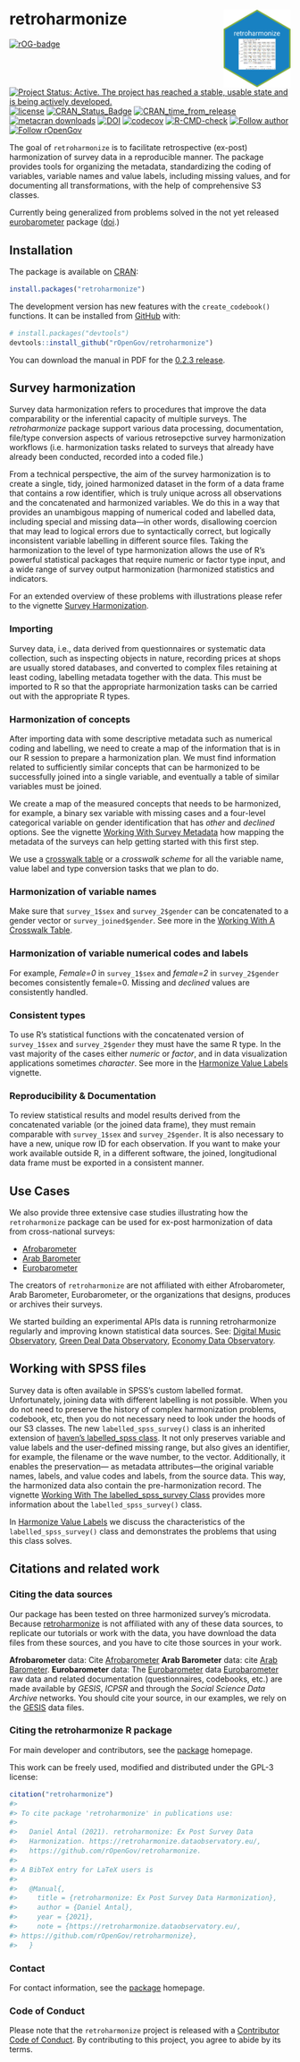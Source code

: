 
<!-- README.md is generated from README.Rmd. Please edit that file -->

# retroharmonize <a href='https://retroharmonize.dataobservatory.eu/'><img src='man/figures/logo.png' align="right" height="139" /></a>

<!-- badges: start -->

[![rOG-badge](https://ropengov.github.io/rogtemplate/reference/figures/ropengov-badge.svg)](http://ropengov.org/)
[![Project Status: Active. The project has reached a stable, usable
state and is being actively
developed.](https://www.repostatus.org/badges/latest/active.svg)](https://www.repostatus.org/#active)
[![license](https://img.shields.io/badge/license-GPL--3-blue.svg)](https://www.gnu.org/licenses/gpl-3.0.en.html)
[![CRAN\_Status\_Badge](https://www.r-pkg.org/badges/version/retroharmonize)](https://cran.r-project.org/package=retroharmonize)
[![CRAN\_time\_from\_release](https://www.r-pkg.org/badges/ago/retroharmonize)](https://cran.r-project.org/package=retroharmonize)
[![metacran
downloads](https://cranlogs.r-pkg.org/badges/retroharmonize)](https://cran.r-project.org/package=retroharmonize)
[![DOI](https://zenodo.org/badge/DOI/10.5281/zenodo.5764361.svg)](https://doi.org/10.5281/zenodo.5764361)
[![codecov](https://codecov.io/gh/ropengov/retroharmonize/branch/master/graph/badge.svg?token=ShTTeqB5kL)](https://app.codecov.io/gh/ropengov/retroharmonize)
[![R-CMD-check](https://github.com/rOpenGov/retroharmonize/workflows/R-CMD-check/badge.svg)](https://github.com/rOpenGov/retroharmonize/actions)
[![Follow
author](https://img.shields.io/twitter/follow/antaldaniel.svg?style=social)](https://twitter.com/intent/follow?screen_name=antaldaniel)
[![Follow
rOpenGov](https://img.shields.io/twitter/follow/ropengov.svg?style=social)](https://twitter.com/intent/follow?screen_name=ropengov)
<!-- badges: end -->

The goal of `retroharmonize` is to facilitate retrospective (ex-post)
harmonization of survey data in a reproducible manner. The package
provides tools for organizing the metadata, standardizing the coding of
variables, variable names and value labels, including missing values,
and for documenting all transformations, with the help of comprehensive
S3 classes.

Currently being generalized from problems solved in the not yet released
[eurobarometer](https://github.com/antaldaniel/eurobarometer) package
([doi](https://doi.org/10.5281/zenodo.3825700).)

## Installation

The package is available on [CRAN](https://CRAN.R-project.org):

``` r
install.packages("retroharmonize")
```

The development version has new features with the `create_codebook()`
functions. It can be installed from [GitHub](https://github.com/) with:

``` r
# install.packages("devtools")
devtools::install_github("rOpenGov/retroharmonize")
```

You can download the manual in PDF for the [0.2.3
release](https://retroharmonize.dataobservatory.eu/retroharmonize_0.2.3.pdf).

## Survey harmonization

Survey data harmonization refers to procedures that improve the data
comparability or the inferential capacity of multiple surveys. The
*retroharmonize* package support various data processing, documentation,
file/type conversion aspects of various retrosepctive survey
harmonization workflows (i.e. harmonization tasks related to surveys
that already have already been conducted, recorded into a coded file.)

From a technical perspective, the aim of the survey harmonization is to
create a single, tidy, joined harmonized dataset in the form of a data
frame that contains a row identifier, which is truly unique across all
observations and the concatenated and harmonized variables. We do this
in a way that provides an unambigous mapping of numerical coded and
labelled data, including special and missing data—in other words,
disallowing coercion that may lead to logical errors due to
syntactically correct, but logically inconsistent variable labelling in
different source files. Taking the harmonization to the level of type
harmonization allows the use of R’s powerful statistical packages that
require numeric or factor type input, and a wide range of survey output
harmonization (harmonized statistics and indicators.

For an extended overview of these problems with illustrations please
refer to the vignette [Survey
Harmonization](https://retroharmonize.dataobservatory.eu/articles/survey_harmonization).

### Importing

Survey data, i.e., data derived from questionnaires or systematic data
collection, such as inspecting objects in nature, recording prices at
shops are usually stored databases, and converted to complex files
retaining at least coding, labelling metadata together with the data.
This must be imported to R so that the appropriate harmonization tasks
can be carried out with the appropriate R types.

### Harmonization of concepts

After importing data with some descriptive metadata such as numerical
coding and labelling, we need to create a map of the information that is
in our R session to prepare a harmonization plan. We must find
information related to sufficiently similar concepts that can be
harmonized to be successfully joined into a single variable, and
eventually a table of similar variables must be joined.

We create a map of the measured concepts that needs to be harmonized,
for example, a binary sex variable with missing cases and a four-level
categorical variable on gender identification that has *other* and
*declined* options. See the vignette [Working With Survey
Metadata](https://retroharmonize.dataobservatory.eu/articles/survey_harmonization)
how mapping the metadata of the surveys can help getting started with
this first step.

We use a [crosswalk
table](https://retroharmonize.dataobservatory.eu/articles/crosswalk.html)
or a *crosswalk scheme* for all the variable name, value label and type
conversion tasks that we plan to do.

### Harmonization of variable names

Make sure that `survey_1$sex` and `survey_2$gender` can be concatenated
to a gender vector or `survey_joined$gender`. See more in the [Working
With A Crosswalk
Table](https://retroharmonize.dataobservatory.eu/articles/crosswalk.html).

### Harmonization of variable numerical codes and labels

For example, *Female=0* in `survey_1$sex` and *female=2* in
`survey_2$gender` becomes consistently female=0. Missing and *declined*
values are consistently handled.

### Consistent types

To use R’s statistical functions with the concatenated version of
`survey_1$sex` and `survey_2$gender` they must have the same R type. In
the vast majority of the cases either *numeric* or *factor*, and in data
visualization applications sometimes *character*. See more in the
[Harmonize Value
Labels](https://retroharmonize.dataobservatory.eu/articles/harmonize_labels.html)
vignette.

### Reproducibility & Documentation

To review statistical results and model results derived from the
concatenated variable (or the joined data frame), they must remain
comparable with `survey_1$sex` and `survey_2$gender`. It is also
necessary to have a new, unique row ID for each observation. If you want
to make your work available outside R, in a different software, the
joined, longitudional data frame must be exported in a consistent
manner.

## Use Cases

We also provide three extensive case studies illustrating how the
`retroharmonize` package can be used for ex-post harmonization of data
from cross-national surveys:

-   [Afrobarometer](https://retroharmonize.dataobservatory.eu/articles/afrobarometer.html)
-   [Arab
    Barometer](https://retroharmonize.dataobservatory.eu/articles/arabbarometer.html)
-   [Eurobarometer](https://retroharmonize.dataobservatory.eu/articles/eurobarometer.html)

The creators of `retroharmonize` are not affiliated with either
Afrobarometer, Arab Barometer, Eurobarometer, or the organizations that
designs, produces or archives their surveys.

We started building an experimental APIs data is running retroharmonize
regularly and improving known statistical data sources. See: [Digital
Music Observatory](https://music.dataobservatory.eu/), [Green Deal Data
Observatory](https://greendeal.dataobservatory.eu/), [Economy Data
Observatory](https://economy.dataobservatory.eu/).

## Working with SPSS files

Survey data is often available in SPSS’s custom labelled format.
Unfortunately, joining data with different labelling is not possible.
When you do not need to preserve the history of complex harmonization
problems, codebook, etc, then you do not necessary need to look under
the hoods of our S3 classes. The new `labelled_spss_survey()` class is
an inherited extension of [haven’s labelled\_spss
class](https://haven.tidyverse.org/reference/labelled_spss.html). It not
only preserves variable and value labels and the user-defined missing
range, but also gives an identifier, for example, the filename or the
wave number, to the vector. Additionally, it enables the preservation—
as metadata attributes—the original variable names, labels, and value
codes and labels, from the source data. This way, the harmonized data
also contain the pre-harmonization record. The vignette [Working With
The labelled\_spss\_survey
Class](https://retroharmonize.dataobservatory.eu/articles/labelled_spss_survey.html)
provides more information about the `labelled_spss_survey()` class.

In [Harmonize Value
Labels](https://retroharmonize.dataobservatory.eu/articles/harmonize_labels.html)
we discuss the characteristics of the `labelled_spss_survey()` class and
demonstrates the problems that using this class solves.

## Citations and related work

### Citing the data sources

Our package has been tested on three harmonized survey’s microdata.
Because [retroharmonize](https://retroharmonize.dataobservatory.eu/) is
not affiliated with any of these data sources, to replicate our
tutorials or work with the data, you have download the data files from
these sources, and you have to cite those sources in your work.

**Afrobarometer** data: Cite
[Afrobarometer](https://afrobarometer.org/data/) **Arab Barometer**
data: cite [Arab
Barometer](https://www.arabbarometer.org/survey-data/data-downloads/).
**Eurobarometer** data: The
[Eurobarometer](https://ec.europa.eu/commfrontoffice/publicopinion/index.cfm)
data
[Eurobarometer](https://ec.europa.eu/commfrontoffice/publicopinion/index.cfm)
raw data and related documentation (questionnaires, codebooks, etc.) are
made available by *GESIS*, *ICPSR* and through the *Social Science Data
Archive* networks. You should cite your source, in our examples, we rely
on the
[GESIS](https://www.gesis.org/en/eurobarometer-data-service/search-data-access/data-access)
data files.

### Citing the retroharmonize R package

For main developer and contributors, see the
[package](https://retroharmonize.dataobservatory.eu/) homepage.

This work can be freely used, modified and distributed under the GPL-3
license:

``` r
citation("retroharmonize")
#> 
#> To cite package 'retroharmonize' in publications use:
#> 
#>   Daniel Antal (2021). retroharmonize: Ex Post Survey Data
#>   Harmonization. https://retroharmonize.dataobservatory.eu/,
#>   https://github.com/rOpenGov/retroharmonize.
#> 
#> A BibTeX entry for LaTeX users is
#> 
#>   @Manual{,
#>     title = {retroharmonize: Ex Post Survey Data Harmonization},
#>     author = {Daniel Antal},
#>     year = {2021},
#>     note = {https://retroharmonize.dataobservatory.eu/,
#> https://github.com/rOpenGov/retroharmonize},
#>   }
```

### Contact

For contact information, see the
[package](https://retroharmonize.dataobservatory.eu/) homepage.

### Code of Conduct

Please note that the `retroharmonize` project is released with a
[Contributor Code of
Conduct](https://www.contributor-covenant.org/version/2/0/code_of_conduct/).
By contributing to this project, you agree to abide by its terms.

